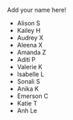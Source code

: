 Add your name here!

- Alison S
- Kailey H
- Audrey X
- Aleena X
- Amanda Z
- Aditi P
- Valerie K
- Isabelle L
- Sonali S
- Anika K
- Emerson C
- Katie T
- Anh Le
